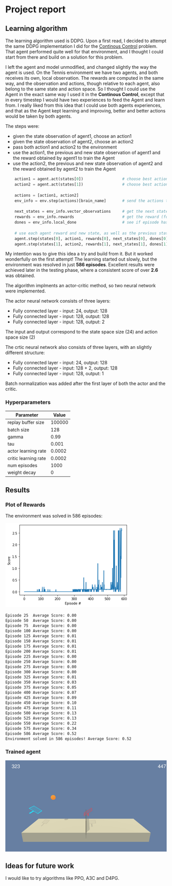 [//]: # (Image References)

[rewards_plot]: rewards-plot.png "Rewards Plot"
[trained_agent]: trained.gif "Trained Agent"

# Project report

## Learning algorithm

The learning algorithm used is DDPG. Upon a first read, I decided to attempt the same DDPG implementation I did for the [Continous Control](https://github.com/t-medina/drl-continuous-control) problem. That agent performed quite well for that environment, and I thought I could start from there and build on a solution for this problem.

I left the agent and model unmodified, and changed slightly the way the agent is used. On the Tennis environment we have two agents, and both receives its own, local observation. The rewards are computed in the same way, and the observation and actions, though relative to each agent, also belong to the same state and action space. So I thought I could use the Agent in the exact same way I used it in the **Continous Control**, except that in every timestep I would have two experiences to feed the Agent and learn from. I really liked from this idea that I could use both agents experiences, and that as the Agent kept learning and improving, better and better actions would be taken by both agents.

The steps were:
- given the state observation of agent1, choose an action1
- given the state observation of agent2, choose an action2
- pass both action1 and action2 to the environment
- use the action1, the previous and new state observation of agent1 and the reward obtained by agent1 to train the Agent
- use the action2, the previous and new state observation of agent2 and the reward obtained by agent2 to train the Agent

```python
    action1 = agent.act(states[0])                 # choose best action, given agent1 state
    action2 = agent.act(states[1])                 # choose best action, given agent2 state
    
    actions = [action1, action2]
    env_info = env.step(actions)[brain_name]       # send the actions to the environment
    
    next_states = env_info.vector_observations     # get the next state (for each agent)
    rewards = env_info.rewards                     # get the reward (for each agent)
    dones = env_info.local_done                    # see if episode has finished(for any of the agent)
    
    # use each agent reward and new state, as well as the previous state and action taken to train the agent
    agent.step(states[0], action1, rewards[0], next_states[0], dones[0])
    agent.step(states[1], action2, rewards[1], next_states[1], dones[1])
```

My intention was to give this idea a try and build from it. But it worked wonderfully on the first attempt! The learning started out slowly, but the environment was resolved in just **586 episodes**. Excellent results were achieved later in the testing phase, where a consistent score of over **2.6** was obtained.

The algorithm implments an actor-critic method, so two neural network were implemented. 

The actor neural network consists of three layers:

- Fully connected layer - input: 24, output: 128
- Fully connected layer - input: 128, output: 128
- Fully connected layer - input: 128, output: 2

The input and output correspond to the state space size (24) and action space size (2)

The crtic neural network also consists of three layers, with an slightly different structure:

- Fully connected layer - input: 24, output: 128
- Fully connected layer - input: 128 + 2, output: 128
- Fully connected layer - input: 128, output: 1

Batch normalization was added after the first layer of both the actor and the critic.

### Hyperparameters
Parameter | Value
--- | ---
replay buffer size | 100000
batch size | 128
gamma | 0.99
tau | 0.001
actor learning rate | 0.0002
critic learning rate | 0.0002
num episodes | 1000
weight decay | 0

## Results

### Plot of Rewards

The environment was solved in 586 episodes:

![Rewards Plot][rewards_plot]

```
Episode 25	Average Score: 0.00
Episode 50	Average Score: 0.00
Episode 75	Average Score: 0.00
Episode 100	Average Score: 0.00
Episode 125	Average Score: 0.01
Episode 150	Average Score: 0.01
Episode 175	Average Score: 0.01
Episode 200	Average Score: 0.01
Episode 225	Average Score: 0.00
Episode 250	Average Score: 0.00
Episode 275	Average Score: 0.00
Episode 300	Average Score: 0.00
Episode 325	Average Score: 0.01
Episode 350	Average Score: 0.03
Episode 375	Average Score: 0.05
Episode 400	Average Score: 0.07
Episode 425	Average Score: 0.09
Episode 450	Average Score: 0.10
Episode 475	Average Score: 0.11
Episode 500	Average Score: 0.13
Episode 525	Average Score: 0.13
Episode 550	Average Score: 0.22
Episode 575	Average Score: 0.34
Episode 586	Average Score: 0.52
Environment solved in 586 episodes!	Average Score: 0.52
```

### Trained agent

![Trained Agent][trained_agent]

## Ideas for future work

I would like to try algorithms like PPO, A3C and D4PG.